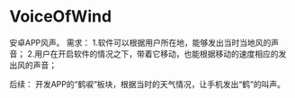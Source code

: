 # VoiceOfWind
安卓APP风声。
需求：
1.软件可以根据用户所在地，能够发出当时当地风的声音；
2.用户在开启软件的情况之下，带着它移动，也能根据移动的速度相应的发出风的声音；

后续：
开发APP的“鹤唳”板块，根据当时的天气情况，让手机发出“鹤”的叫声。
